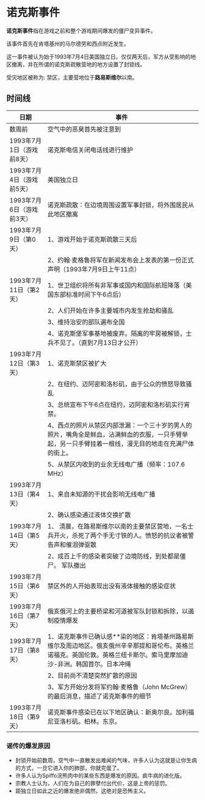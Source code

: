 # 诺克斯事件

**诺克斯事件**指在游戏之前和整个游戏期间爆发的僵尸变异事件。

该事件首先在肯塔基州的马尔德劳和西点附近发生。

这一事件被认为始于1993年7月4日美国独立日。仅仅两天后，军方从受影响的地区撤离，并在所谓的诺克斯疏散营地的地方设置了封锁线。

受灾地区被称为: 禁区，主要营地位于**路易斯维尔**以南。

## 时间线

| 日期                                  | 事件                                |
| ----------------------------------------- | ------------------------------------- |
| 数周前 | 空气中的恶臭首先被注意到 |
| 1993年7月1日（游戏前8天） | 诺克斯电信关闭电话线进行维护 |
| 1993年7月4日（游戏前5天） | 美国独立日 |
| 1993年7月6日（游戏前3天） | 诺克斯疏散：在边境周围设置军事封锁，将外围居民从此地区撤离 |
| 1993年7月9日（第0天） | 1、游戏开始于诺克斯疏散三天后 |
|  | 2、约翰·麦格鲁将军在新闻发布会上发表的第一份正式声明（1993年7月9日上午11点） |
| 1993年7月11日（第2天） | 1、世卫组织将所有非军事或国内和国际航班降落（美国东部标准时间下午6点后）  |
|  | 2、人们开始在许多主要城市内发生抢劫和骚乱 |
|  | 3、维持治安的部队遍布全国|
|  | 4、诺克斯堡军事基地被废弃。隔离的牢房被解锁，士兵不见了。（直到7月13日才公开） |
| 1993年7月12日（第3天） | 1、诺克斯禁区被扩大 |
|  | 2、在纽约、迈阿密和洛杉矶，由于公众的愤怒导致骚乱 |
|  | 3、总统宣布下午6点在纽约，迈阿密和洛杉矶实行宵禁。 |
|  | 4、西点的照片从禁区内部泄漏：一个三十岁的男人的照片，嘴角全是鲜血，沾满鲜血的衣服，一只手臂举起，另一只手臂挂着一根线，漫无目的地走在充满尸体的街上。 |
|  | 5、从禁区内收到的业余无线电广播（频率：107.6 MHz）|
| 1993年7月13日（第4天） | 1、来自未知源的干扰会影响无线电广播 |
|  | 2、确认感染通过液体交换扩散 |
| 1993年7月14日（第5天） | 1、 清晨，在路易斯维尔以南的主要禁区营地，一名士兵开火，杀死了两个手无寸铁的人。愤怒的抗议者被警告声和催泪弹驱散|
|  | 2、成百上千的感染者突破了边境防线，到处都是僵尸。 军队撤出 |
| 1993年7月15日（第6天） | 禁区外的人开始表现出没有液体接触的感染症状 |
| 1993年7月16日（第7天） | 俄亥俄河上的主要桥梁和河道被军队封锁和拆除，以遏制疫情爆发 |
| 1993年7月17日（第8天） | 1、诺克斯事件已确认感**染的地区：肯塔基州路易斯维尔及周边地区。俄亥俄州辛辛那提和哥伦布。英格兰诺福克。英国伦敦。英格兰纽卡斯尔。索马里摩加迪沙-非洲。韩国首尔。日本冲绳 |
|  | 2、目前尚不清楚突然扩散的原因 |
|  | 3、军方开始分发将军约翰·麦格鲁（John McGrew）的最后消息，描述了诺克斯事件的细节 |
| 1993年7月18日（第9天） | 诺克斯事件感染已在以下地区确认：新奥尔良。加利福尼亚洛杉矶。柏林。东京。 |

### 谣传的爆发原因

- 封锁开始前数周，空气中一直散发出难闻的气味，许多人认为这就是让你生病的方式，一旦它进入你的肺部，你就完蛋了。
- 许多人认为Spiffo浣熊肉中的某些东西是爆发的原因。疯牛病的进化版。
- 宗教人士认为，人们在为自己的罪孽付出代价，这是上帝的惩罚。
- 距独立日如此之近的爆发绝非偶然，这绝对是恐怖主义。
